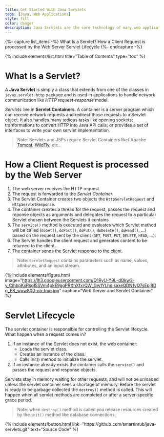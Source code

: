 ```yaml
---
title: Get Started With Java Servlets
tags: [Java, Web Applications]
style: fill
color: danger
description: Java Servlets are the core technology of many web application frameworks like Spring, that's why it's very important to know the fundamentals of Servlets. Click here to keep reading!
---
```


{%- capture list_items -%}
What Is a Servlet?
How a Client Request is processed by the Web Server
Servlet Lifecycle
{%- endcapture -%}

{% include elements/list.html title="Table of Contents" type="toc" %}

# What Is a Servlet?

A **Java Servlet** is simply a class that extends from one of the classes in `javax.servlet.http` package and is used in applications to handle network communication like _HTTP request-response_ model.

_Servlets_ live in **Servlet Containers**. A container is a server program which can receive network requests and redirect those requests to a Servlet object. It also handles many tedious tasks like opening sockets; tranformations to convert HTTP into Java API calls; or provides a set of interfaces to write your own servlet implementation.

>Note: Servlets and JSPs require Servlet Containers liket Apache [Tomcat](http://tomcat.apache.org/), [WildFly](https://wildfly.org/), etc.. 

# How a Client Request is processed by the Web Server

1. The web server receives the HTTP request.
2. The request is forwarded to the _Servlet Container_.
3. The Servlet Container creates two objects the `HttpServletRequest` and `HttpServletResponse`.
4. The container creates a thread for the request, passes the request and reponse objects as arguments and delegates the request to a particular Servlet chosen between the Servlets it contains.
5. The `service()` method is executed and evaluates which Servlet method will be called (`doGet()`, `doPost()`, `doPut()`, `doDelete()`, `doHead()`, ...) based on the request sent by the client (`GET`, `POST`, `PUT`, `DELETE`, `HEAD`, ...).
6. The Servlet handles the client request and generates content to be returned to the client.
7. The container sends the Servlet response to the client.

>Note: `ServletRequest` contains parameters such as name, values, attributes, and an input stream.

{% include elements/figure.html image="https://lh3.googleusercontent.com/Q1RyU-Y9L-dQkw3-y_CihbpKxRsgI5SVm4pkE9ggPRXhXfxrQW_Gw1YLhdlsaxeQDN1vQ7sEpj8Dg_EB_w=w800-no-tmp.jpg" caption="Web Server and Servlet Container" %}

# Servlet Lifecycle

The servlet container is responsible for controlling the Servlet lifecycle. What happen when a request comes in?

1. If an instance of the Servlet does not exist, the web container:
    - Loads the servlet class.
    - Creates an instance of the class.
    - Calls init() method to initialize the servlet.
2. If an instance already exists the container calls the `service()` and passes the request and response objects.

Servlets stay in memory waiting for other requests, and will not be unloaded unless the servlet container sees a shortage of memory. Before the servlet is ready to be garbage collected the `destroy()` method is called. This will  happen when all servlet methods are completed or after a server-specific grace period.

>Note: when `destroy()` method is called you release resources created by the `init()` method like database connections.

<p class="text-center">
{% include elements/button.html link="https://github.com/smartinrub/java-servlets.git" text="Source Code" %}
</p>
